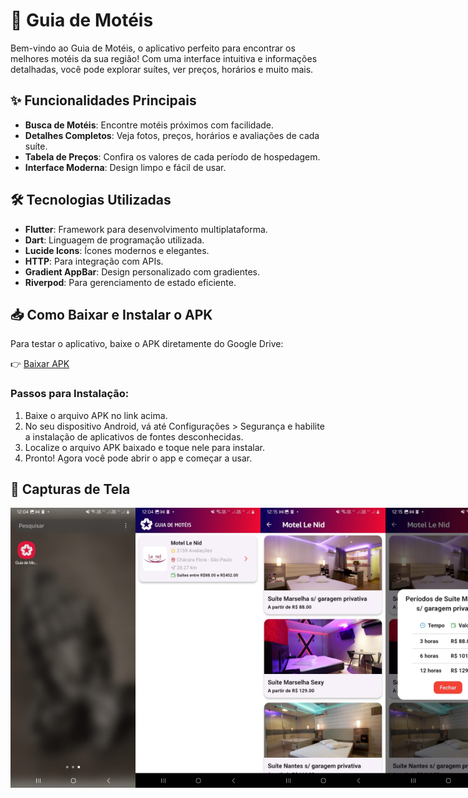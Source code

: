 # 🏨 Guia de Motéis

Bem-vindo ao Guia de Motéis, o aplicativo perfeito para encontrar os melhores motéis da sua região! Com uma interface intuitiva e informações detalhadas, você pode explorar suítes, ver preços, horários e muito mais.

## ✨ Funcionalidades Principais

- **Busca de Motéis**: Encontre motéis próximos com facilidade.
- **Detalhes Completos**: Veja fotos, preços, horários e avaliações de cada suíte.
- **Tabela de Preços**: Confira os valores de cada período de hospedagem.
- **Interface Moderna**: Design limpo e fácil de usar.

## 🛠️ Tecnologias Utilizadas

- **Flutter**: Framework para desenvolvimento multiplataforma.
- **Dart**: Linguagem de programação utilizada.
- **Lucide Icons**: Ícones modernos e elegantes.
- **HTTP**: Para integração com APIs.
- **Gradient AppBar**: Design personalizado com gradientes.
- **Riverpod**: Para gerenciamento de estado eficiente.

## 📥 Como Baixar e Instalar o APK

Para testar o aplicativo, baixe o APK diretamente do Google Drive:

👉 [Baixar APK](https://drive.google.com/file/d/1kxDlCQhi0V0XM4q1skWLxW4e5NxwIgg8/view?usp=sharing)

### Passos para Instalação:

1. Baixe o arquivo APK no link acima.
2. No seu dispositivo Android, vá até Configurações > Segurança e habilite a instalação de aplicativos de fontes desconhecidas.
3. Localize o arquivo APK baixado e toque nele para instalar.
4. Pronto! Agora você pode abrir o app e começar a usar.

## 📸 Capturas de Tela

<div style="display: flex; flex-direction: row; justify-content: space-around;">

   <img src="assets/images/launcher.jpeg" alt="tela inicial" width="200" />  

  <img src="assets/images/moteis.jpeg" alt="tela inicial" width="200" />

  <img src="assets/images/suites.jpeg" alt="tela inicial" width="200" />
  
  <img src="assets/images/periodo_valores.jpeg" alt="tela inicial" width="200" />

<div>